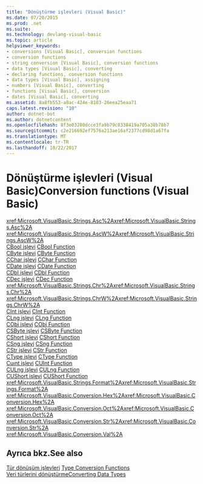 ```yaml
---
title: "Dönüştürme işlevleri (Visual Basic)"
ms.date: 07/20/2015
ms.prod: .net
ms.suite: 
ms.technology: devlang-visual-basic
ms.topic: article
helpviewer_keywords:
- conversions [Visual Basic], conversion functions
- conversion functions
- string conversion [Visual Basic], conversion functions
- data types [Visual Basic], converting
- declaring functions, conversion functions
- data types [Visual Basic], assigning
- numbers [Visual Basic], converting
- functions [Visual Basic], conversion
- dates [Visual Basic], converting
ms.assetid: 8a8fb553-a8ac-424e-8103-26eea25eaa71
caps.latest.revision: "10"
author: dotnet-bot
ms.author: dotnetcontent
ms.openlocfilehash: 8f3e03280dcce3fa9b79c8338419a705a38b78b7
ms.sourcegitcommit: c2e216692ef7576a213ae16af2377cd98d1a67fa
ms.translationtype: MT
ms.contentlocale: tr-TR
ms.lasthandoff: 10/22/2017
---
```

# <a name="conversion-functions-visual-basic"></a><span data-ttu-id="64e2f-102">Dönüştürme işlevleri (Visual Basic)</span><span class="sxs-lookup"><span data-stu-id="64e2f-102">Conversion functions (Visual Basic)</span></span>

<span data-ttu-id="64e2f-103"><xref:Microsoft.VisualBasic.Strings.Asc%2A></span><span class="sxs-lookup"><span data-stu-id="64e2f-103"><xref:Microsoft.VisualBasic.Strings.Asc%2A></span></span>   
<span data-ttu-id="64e2f-104"><xref:Microsoft.VisualBasic.Strings.AscW%2A></span><span class="sxs-lookup"><span data-stu-id="64e2f-104"><xref:Microsoft.VisualBasic.Strings.AscW%2A></span></span>   
<span data-ttu-id="64e2f-105">[CBool işlevi](../../../visual-basic/language-reference/functions/type-conversion-functions.md) </span><span class="sxs-lookup"><span data-stu-id="64e2f-105">[CBool Function](../../../visual-basic/language-reference/functions/type-conversion-functions.md) </span></span>  
<span data-ttu-id="64e2f-106">[CByte işlevi](../../../visual-basic/language-reference/functions/type-conversion-functions.md) </span><span class="sxs-lookup"><span data-stu-id="64e2f-106">[CByte Function](../../../visual-basic/language-reference/functions/type-conversion-functions.md) </span></span>  
<span data-ttu-id="64e2f-107">[CChar işlevi](../../../visual-basic/language-reference/functions/type-conversion-functions.md) </span><span class="sxs-lookup"><span data-stu-id="64e2f-107">[CChar Function](../../../visual-basic/language-reference/functions/type-conversion-functions.md) </span></span>  
<span data-ttu-id="64e2f-108">[CDate işlevi](../../../visual-basic/language-reference/functions/type-conversion-functions.md) </span><span class="sxs-lookup"><span data-stu-id="64e2f-108">[CDate Function](../../../visual-basic/language-reference/functions/type-conversion-functions.md) </span></span>  
<span data-ttu-id="64e2f-109">[CDbl işlevi](../../../visual-basic/language-reference/functions/type-conversion-functions.md) </span><span class="sxs-lookup"><span data-stu-id="64e2f-109">[CDbl Function](../../../visual-basic/language-reference/functions/type-conversion-functions.md) </span></span>  
<span data-ttu-id="64e2f-110">[CDec işlevi](../../../visual-basic/language-reference/functions/type-conversion-functions.md) </span><span class="sxs-lookup"><span data-stu-id="64e2f-110">[CDec Function](../../../visual-basic/language-reference/functions/type-conversion-functions.md) </span></span>  
<span data-ttu-id="64e2f-111"><xref:Microsoft.VisualBasic.Strings.Chr%2A></span><span class="sxs-lookup"><span data-stu-id="64e2f-111"><xref:Microsoft.VisualBasic.Strings.Chr%2A></span></span>   
<span data-ttu-id="64e2f-112"><xref:Microsoft.VisualBasic.Strings.ChrW%2A></span><span class="sxs-lookup"><span data-stu-id="64e2f-112"><xref:Microsoft.VisualBasic.Strings.ChrW%2A></span></span>   
<span data-ttu-id="64e2f-113">[CInt işlevi](../../../visual-basic/language-reference/functions/type-conversion-functions.md) </span><span class="sxs-lookup"><span data-stu-id="64e2f-113">[CInt Function](../../../visual-basic/language-reference/functions/type-conversion-functions.md) </span></span>  
<span data-ttu-id="64e2f-114">[CLng işlevi](../../../visual-basic/language-reference/functions/type-conversion-functions.md) </span><span class="sxs-lookup"><span data-stu-id="64e2f-114">[CLng Function](../../../visual-basic/language-reference/functions/type-conversion-functions.md) </span></span>  
<span data-ttu-id="64e2f-115">[CObj işlevi](../../../visual-basic/language-reference/functions/type-conversion-functions.md) </span><span class="sxs-lookup"><span data-stu-id="64e2f-115">[CObj Function](../../../visual-basic/language-reference/functions/type-conversion-functions.md) </span></span>  
<span data-ttu-id="64e2f-116">[CSByte işlevi](../../../visual-basic/language-reference/functions/type-conversion-functions.md) </span><span class="sxs-lookup"><span data-stu-id="64e2f-116">[CSByte Function](../../../visual-basic/language-reference/functions/type-conversion-functions.md) </span></span>  
<span data-ttu-id="64e2f-117">[CShort işlevi](../../../visual-basic/language-reference/functions/type-conversion-functions.md) </span><span class="sxs-lookup"><span data-stu-id="64e2f-117">[CShort Function](../../../visual-basic/language-reference/functions/type-conversion-functions.md) </span></span>  
<span data-ttu-id="64e2f-118">[CSng işlevi](../../../visual-basic/language-reference/functions/type-conversion-functions.md) </span><span class="sxs-lookup"><span data-stu-id="64e2f-118">[CSng Function](../../../visual-basic/language-reference/functions/type-conversion-functions.md) </span></span>  
<span data-ttu-id="64e2f-119">[CStr işlevi](../../../visual-basic/language-reference/functions/type-conversion-functions.md) </span><span class="sxs-lookup"><span data-stu-id="64e2f-119">[CStr Function](../../../visual-basic/language-reference/functions/type-conversion-functions.md) </span></span>  
<span data-ttu-id="64e2f-120">[CType işlevi](../../../visual-basic/language-reference/functions/ctype-function.md) </span><span class="sxs-lookup"><span data-stu-id="64e2f-120">[CType Function](../../../visual-basic/language-reference/functions/ctype-function.md) </span></span>  
<span data-ttu-id="64e2f-121">[Cuınt işlevi](../../../visual-basic/language-reference/functions/type-conversion-functions.md) </span><span class="sxs-lookup"><span data-stu-id="64e2f-121">[CUInt Function](../../../visual-basic/language-reference/functions/type-conversion-functions.md) </span></span>  
<span data-ttu-id="64e2f-122">[CULng işlevi](../../../visual-basic/language-reference/functions/type-conversion-functions.md) </span><span class="sxs-lookup"><span data-stu-id="64e2f-122">[CULng Function](../../../visual-basic/language-reference/functions/type-conversion-functions.md) </span></span>  
<span data-ttu-id="64e2f-123">[CUShort işlevi](../../../visual-basic/language-reference/functions/type-conversion-functions.md) </span><span class="sxs-lookup"><span data-stu-id="64e2f-123">[CUShort Function](../../../visual-basic/language-reference/functions/type-conversion-functions.md) </span></span>  
<span data-ttu-id="64e2f-124"><xref:Microsoft.VisualBasic.Strings.Format%2A></span><span class="sxs-lookup"><span data-stu-id="64e2f-124"><xref:Microsoft.VisualBasic.Strings.Format%2A></span></span>   
<span data-ttu-id="64e2f-125"><xref:Microsoft.VisualBasic.Conversion.Hex%2A></span><span class="sxs-lookup"><span data-stu-id="64e2f-125"><xref:Microsoft.VisualBasic.Conversion.Hex%2A></span></span>   
<span data-ttu-id="64e2f-126"><xref:Microsoft.VisualBasic.Conversion.Oct%2A></span><span class="sxs-lookup"><span data-stu-id="64e2f-126"><xref:Microsoft.VisualBasic.Conversion.Oct%2A></span></span>   
<span data-ttu-id="64e2f-127"><xref:Microsoft.VisualBasic.Conversion.Str%2A></span><span class="sxs-lookup"><span data-stu-id="64e2f-127"><xref:Microsoft.VisualBasic.Conversion.Str%2A></span></span>   
<xref:Microsoft.VisualBasic.Conversion.Val%2A>

## <a name="see-also"></a><span data-ttu-id="64e2f-128">Ayrıca bkz.</span><span class="sxs-lookup"><span data-stu-id="64e2f-128">See also</span></span>

<span data-ttu-id="64e2f-129">[Tür dönüşüm işlevleri](../../../visual-basic/language-reference/functions/type-conversion-functions.md) </span><span class="sxs-lookup"><span data-stu-id="64e2f-129">[Type Conversion Functions](../../../visual-basic/language-reference/functions/type-conversion-functions.md) </span></span>  
[<span data-ttu-id="64e2f-130">Veri türlerini dönüştürme</span><span class="sxs-lookup"><span data-stu-id="64e2f-130">Converting Data Types</span></span>](../../../visual-basic/programming-guide/concepts/linq/converting-data-types.md)
